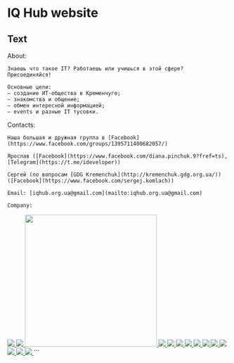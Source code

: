 # IQ Hub website

## Text

About:

```
Знаешь что такое IT? Работаешь или учишься в этой сфере? Присоединяйся!

Основные цели:
— создание ИТ-общества в Кременчуге;
— знакомства и общение;
— обмен интересной информацией;
— events и разные IT тусовки.
```

Contacts:

```
Наша большая и дружная группа в [Facebook](https://www.facebook.com/groups/1395711400682057/)

Ярослав ([Facebook](https://www.facebook.com/diana.pinchuk.9?fref=ts), [Telegram](https://t.me/ideveloper))

Сергей (по вопросам [GDG Kremenchuk](http://kremenchuk.gdg.org.ua/)) ([Facebook](https://www.facebook.com/sergej.komlach))

Email: [iqhub.org.ua@gmail.com](mailto:iqhub.org.ua@gmail.com)

Company:

```
<a href="https://www.altexsoft.com/" target="_blank">
  <img class="aligncenter" src="https://io.kr.ua/wp-content/uploads/2016/04/altex-1.png"/>
</a>
<a href="http://river-soft.net/" target="_blank">
  <img src="https://io.kr.ua/wp-content/uploads/2016/04/river.png"/>
</a>
<a href="https://www.onlini.co/" target="_blank">
  <img src="https://io.kr.ua/wp-content/uploads/2016/05/onlinico_logo_big_transparent.png" width="300px"/>
</a>
<a href="http://jomediainc.com/" target="_blank">
  <img src="https://io.kr.ua/wp-content/uploads/2016/04/jomedia.png"/>
</a>
<a href="http://madappgang.com/" target="_blank">
  <img src="https://io.kr.ua/wp-content/uploads/2016/04/madapp.png"/>
</a>
<a href="http://smartapp.com.ua/" target="_blank">
  <img src="https://io.kr.ua/wp-content/uploads/2016/04/smartapp.png"/>
</a>
<a href="https://www.stickypassword.com/" target="_blank">
  <img src="https://io.kr.ua/wp-content/uploads/2016/04/sticky.png"/>
</a>
<a href="http://gridinsoft.com/" target="_blank">
  <img src="https://io.kr.ua/wp-content/uploads/2016/04/gridinsoft.png"/>
</a>
<a href="http://telefum.com/" target="_blank">
  <img src="https://io.kr.ua/wp-content/uploads/2016/04/telefum_logo_256-1.png"/>
</a>
<a href="http://aljur.com/" target="_blank">
  <img src="https://io.kr.ua/wp-content/uploads/2016/04/allur.png"/>
</a>
<a href="http://www.isv7.com/" target="_blank">
  <img src="https://io.kr.ua/wp-content/uploads/2016/04/rjv.jpg"/>
</a>
<a href="https://zwebra.com.ua/" target="_blank">
  <img src="https://io.kr.ua/wp-content/uploads/2016/04/zvebra.jpg"/>
</a>
<a href="http://stroimweb.com/" target="_blank">
  <img src="https://io.kr.ua/wp-content/uploads/2016/04/stroim.jpg"/>
</a>
<a href="http://bighameleon.com/" target="_blank">
  <img src="https://io.kr.ua/wp-content/uploads/2016/04/hameleon.jpg"/>
</a>
```